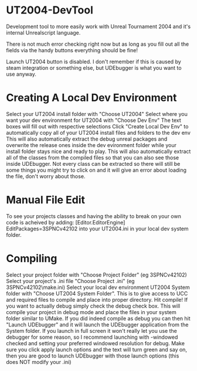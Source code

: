 # UT2004-DevTool
Development tool to more easily work with Unreal Tournament 2004 and it's internal Unrealscript language.

There is not much error checking right now but as long as you fill out all the fields via the handy buttons everything should be fine!

Launch UT2004 button is disabled. I don't remember if this is caused by steam integration or something else, but UDEbugger is what you want to use anyway.

# Creating A Local Dev Environment
Select your UT2004 install folder with "Choose UT2004"
Select where you want your dev environment for UT2004 with "Choose Dev Env"
The text boxes will fill out with respective selections
Click "Create Local Dev Env" to automatically copy all of your UT2004 install files and folders to the dev env
This will also automatically extract the debug unreal packages and overwrite the release ones inside the dev evironment folder while your install folder stays nice and ready to play.
This will also automatically extract all of the classes from the compiled files so that you can also see those inside UDEbugger. Not every class can be extracted so there will still be some things you might try to click on and it will give an error about loading the file, don't worry about those.

# Manual File Edit
To see your projects classes and having the ability to break on your own code is acheived by adding:
[Editor.EditorEngine]
EditPackages=3SPNCv42102
into your UT2004.ini in your local dev system folder.

# Compiling
Select your project folder with "Choose Project Folder" (eg 3SPNCv42102)
Select your project's .ini file "Choose Project .ini" (eg 3SPNCv42102\make.ini)
Select your local dev environment UT2004 System folder with "Choose UT2004 System Folder". This is to give access to UCC and required files to compile and place into proper directory.
Hit compile! If you want to actually debug simply check the debug check box. This will compile your project in debug mode and place the files in your system folder similar to UMake.
If you did indeed compile as debug you can then hit "Launch UDEbugger" and it will launch the UDEbugger application from the System folder.
If you launch in full screen it won't really let you use the debugger for some reason, so I recommend launching with -windowed checked and setting your preferred windowed resolution for debug.
Make sure you click apply launch options and the text will turn green and say on, then you are good to launch UDEbugger with those launch options (this does NOT modify your .ini)


